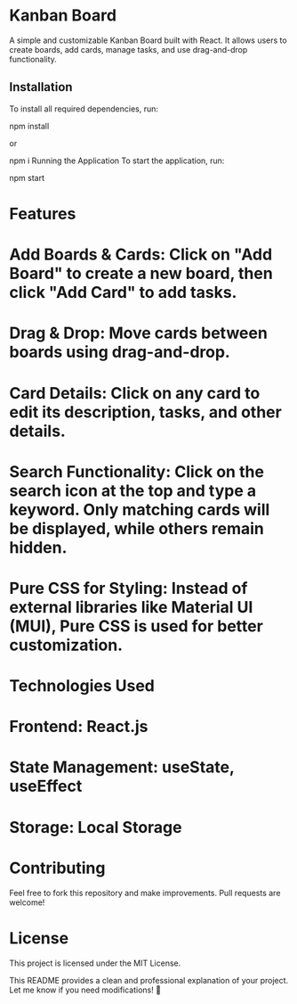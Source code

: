 # Kanban Board

A simple and customizable Kanban Board built with React. It allows users to create boards, add cards, manage tasks, and use drag-and-drop functionality.

## Installation

To install all required dependencies, run:

npm install

or

npm i
Running the Application
To start the application, run:

npm start

# Features
# Add Boards & Cards: Click on "Add Board" to create a new board, then click "Add Card" to add tasks.
# Drag & Drop: Move cards between boards using drag-and-drop.
# Card Details: Click on any card to edit its description, tasks, and other details.
# Search Functionality: Click on the search icon at the top and type a keyword. Only matching cards will be displayed, while others remain hidden.
# Pure CSS for Styling: Instead of external libraries like Material UI (MUI), Pure CSS is used for better customization.

# Technologies Used
# Frontend: React.js
# State Management: useState, useEffect
# Storage: Local Storage

# Contributing
Feel free to fork this repository and make improvements. Pull requests are welcome!

# License
This project is licensed under the MIT License.

This README provides a clean and professional explanation of your project. Let me know if you need modifications! 🚀
